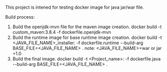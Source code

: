 This project is intened for testing docker image for java jar/war file. 

Build process:
1. Build the openjdk-mvn file for the maven image creation.
    docker build -t custom_maven:3.8.4 -f dockerfile.openjdk-mvn
2. Build the runtime image for base runtime image creation.
    docker build -t <JAVA_FILE_NAME>_installer:<tagging-version> -f dockerfile.runtime --build-arg BASE_FILE=<JAVA_FILE_NAME> .
    note: <JAVA_FILE_NAME>=war or jar 
          <tagging-version>=1.0
3. Build the final image.
    docker build -t <Project_name>:<tag-version> -f dockerfile.java --build-arg BASE_FILE=<JAVA_FILE_NAME> .
